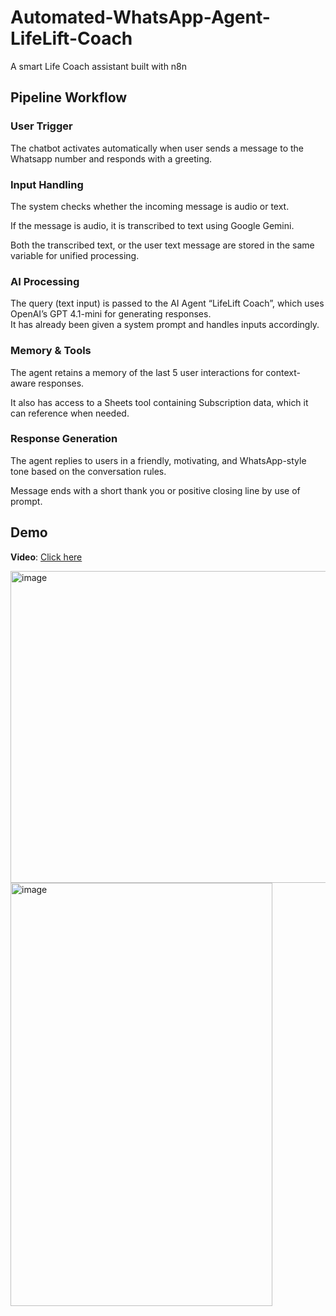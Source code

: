 # Automated-WhatsApp-Agent-LifeLift-Coach
A smart Life Coach assistant built with n8n
## Pipeline Workflow

### User Trigger
The chatbot activates automatically when user sends a message to the Whatsapp number and responds with a greeting.

### Input Handling
The system checks whether the incoming message is audio or text.

If the message is audio, it is transcribed to text using Google Gemini.

Both the transcribed text, or the user text message are stored in the same variable for unified processing.

### AI Processing
The query (text input) is passed to the AI Agent “LifeLift Coach”, which uses OpenAI’s GPT 4.1-mini for generating responses.  
It has already been given a system prompt and handles inputs accordingly.

### Memory & Tools
The agent retains a memory of the last 5 user interactions for context-aware responses.

It also has access to a Sheets tool containing Subscription data, which it can reference when needed.

### Response Generation
The agent replies to users in a friendly, motivating, and WhatsApp-style tone based on the conversation rules.

Message ends with a short thank you or positive closing line by use of prompt.


## Demo
**Video**: [Click here](https://github.com/user-attachments/assets/d1c8005e-3735-476a-a2ce-50f69a68df73)

<img width="1043" height="499" alt="image" src="https://github.com/user-attachments/assets/c1b484da-c874-408d-92fc-1a16915d18d7" />

<img width="419" height="677" alt="image" src="https://github.com/user-attachments/assets/63f7144e-e325-4175-845c-696345590801" />

